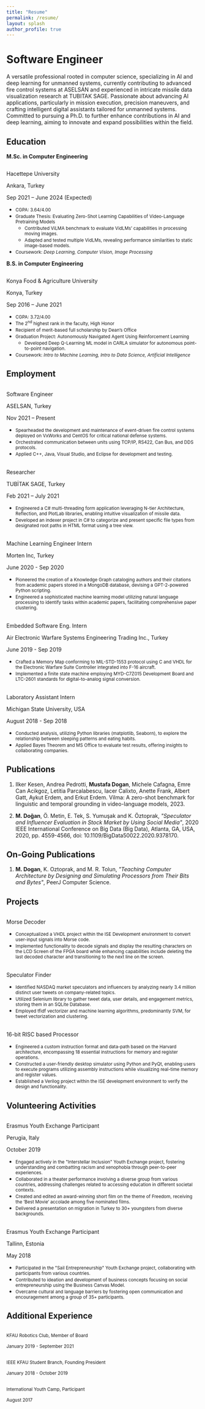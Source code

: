 ```yaml
---
title: "Resume"
permalink: /resume/
layout: splash
author_profile: true
---
```



# Software Engineer
A versatile professional rooted in computer science, specializing in AI and deep learning for unmanned systems, currently contributing to advanced fire control systems at ASELSAN and experienced in intricate missile data visualization research at TUBITAK SAGE. Passionate about advancing AI applications, particularly in mission execution, precision maneuvers, and crafting intelligent digital assistants tailored for unmanned systems. Committed to pursuing a Ph.D. to further enhance contributions in AI and deep learning, aiming to innovate and expand possibilities within the field.

## Education

**M.Sc. in Computer Engineering**  

<div id="textbox" style="overflow: auto;">
   <p class="alignleft">Hacettepe University</p>
   <p class="aligncenter">Ankara, Turkey</p>
   <p class="alignright">Sep 2021 – June 2024 (Expected)</p>
</div>

<ul style="margin: 0;">
  <li style="margin: 0;"><small style="margin: 0;">CGPA: 3.64/4.00</small></li>
  <li style="margin: 0;"><small style="margin: 0;">Graduate Thesis: Evaluating Zero-Shot Learning Capabilities of Video-Language Pretraining Models </small></li>
    <ul style="margin: 0;">
    <li style="margin: 0;"><small style="margin: 0;">Contributed ViLMA benchmark to evaluate VidLMs’ capabilities in processing moving images.</small></li>
    <li style="margin: 0;"><small style="margin: 0;">Adapted and tested multiple VidLMs, revealing performance similarities to static image-based models.</small></li>
    </ul>
  <li style="margin: 0;"><small style="margin: 0;">Coursework: <em>Deep Learning, Computer Vision, Image Processing</em></small></li>
</ul>


**B.S. in Computer Engineering**  

<div id="textbox" style="overflow: auto;">
   <p class="alignleft">Konya Food & Agriculture University</p>
   <p class="aligncenter">Konya, Turkey</p>
   <p class="alignright">Sep 2016 – June 2021</p>
</div>

<ul style="margin: 0; ">
  <li style="margin: 0;"><small style="margin: 0; left: -10px;">CGPA: 3.72/4.00</small></li>
  <li style="margin: 0; "><small>The 2<sup>nd</sup> highest rank in the faculty, High Honor</small></li>
  <li style="margin: 0; "><small>Recipient of merit-based full scholarship by Dean’s Office</small></li>
  <li style="margin: 0; "><small>Graduation Project: Autonomously Navigated Agent Using Reinforcement Learning</small></li>
    <ul style="margin: 0;">
    <li style="margin: 0;"><small style="margin: 0;">Developed Deep Q-Learning ML model in CARLA simulator for autonomous point-to-point navigation.</small></li>
    </ul>
  <li style="margin: 0; "><small >Coursework: <em>Intro to Machine Learning, Intro to Data Science, Artificial Intelligence</em></small></li>
</ul>

## Employment 

<div id="textbox" style="overflow: auto;">
   <p class="alignleft">Software Engineer</p>
   <p class="aligncenter">ASELSAN, Turkey</p>
   <p class="alignright">Nov 2021 – Present</p>
</div>

<ul style="margin: 0;">
  <li style="margin: 0;"><small style="margin: 0;">Spearheaded the development and maintenance of event-driven fire control systems deployed on VxWorks and CentOS for critical national defense systems.</small></li>
  <li style="margin: 0;"><small style="margin: 0;">Orchestrated communication between units using TCP/IP, RS422, Can Bus, and DDS protocols.</small></li>
  <li><small style="margin: 0;">Applied C++, Java, Visual Studio, and Eclipse for development and testing.</small></li>
</ul>
 
<br>

<div id="textbox" style="overflow: auto;">
   <p class="alignleft">Researcher</p>
   <p class="aligncenter">TUBİTAK SAGE, Turkey</p>
   <p class="alignright">Feb 2021 – July 2021</p>
</div>

<ul style="margin: 0;">
  <li style="margin: 0;"><small style="margin: 0; left: -10px;">Engineered a C# multi-threading form application leveraging N-tier Architecture, Reflection, and PlotLab libraries, enabling intuitive visualization of missile data.</small></li>
  <li><small style="margin: 0; ">Developed an indexer project in C# to categorize and present specific file types from designated root paths in HTML format using a tree view.</small></li>
</ul>
 
<br>

<div id="textbox" style="overflow: auto;">
   <p class="alignleft">Machine Learning Engineer Intern</p>
   <p class="aligncenter"> Morten Inc, Turkey</p>
   <p class="alignright">June 2020 - Sep 2020</p>
</div>

<ul style="margin: 0;">
  <li style="margin: 0;"><small style="margin: 0;">Pioneered the creation of a Knowledge Graph cataloging authors and their citations from academic papers stored in a MongoDB database, devising a GPT-2-powered Python scripting.</small></li>
  <li style="margin: 0;"><small style="margin: 0;">Engineered a sophisticated machine learning model utilizing natural language processing to identify tasks within academic papers, facilitating comprehensive paper clustering.</small></li>
</ul>
 
<br>

<div id="textbox" style="overflow: auto;">
   <p class="alignleft">Embedded Software Eng. Intern</p>
   <p class="aligncenter">Air Electronic Warfare Systems Engineering Trading Inc., Turkey</p>
   <p class="alignright">June 2019 - Sep 2019</p>
</div>

<ul style="margin: 0;">
  <li style="margin: 0;"><small style="margin: 0;">Crafted a Memory Map conforming to MIL-STD-1553 protocol using C and VHDL for the Electronic Warfare
Suite Controller integrated into F-16 aircraft.</small></li>
  <li style="margin: 0;"><small style="margin: 0;">Implemented a finite state machine employing MYD-C7Z015 Development Board and LTC-2601 standards for
digital-to-analog signal conversion.</small></li>
</ul>
 
<br>

<div id="textbox" style="overflow: auto;">
   <p class="alignleft">Laboratory Assistant Intern</p>
   <p class="aligncenter">Michigan State University, USA</p>
   <p class="alignright">August 2018 - Sep 2018</p>
</div>

<ul style="margin: 0;">
  <li style="margin: 0;"><small style="margin: 0;">Conducted analysis, utilizing Python libraries (matplotlib, Seaborn), to explore the relationship between sleeping patterns and eating habits.</small></li>
  <li style="margin: 0;"><small style="margin: 0;">Applied Bayes Theorem and MS Office to evaluate test results, offering insights to collaborating companies.</small></li>
</ul>

## Publications

<ol>
  <li>
    <p>
      Ilker Kesen, Andrea Pedrotti, <strong>Mustafa Dogan</strong>, Michele Cafagna, Emre Can Acikgoz, Letitia Parcalabescu,
Iacer Calixto, Anette Frank, Albert Gatt, Aykut Erdem, and Erkut Erdem. Vilma: A zero-shot benchmark
for linguistic and temporal grounding in video-language models, 2023.
    </p>
  </li>
  
  <li>
    <p>
      <strong>M. Doğan</strong>, Ö. Metin, E. Tek, S. Yumuşak and K. Öztoprak, 
      <em>"Speculator and Influencer Evaluation in Stock Market by Using Social Media"</em>, 2020 IEEE International Conference on Big Data (Big Data), Atlanta, GA, USA, 2020, pp. 4559-4566, doi: 10.1109/BigData50022.2020.9378170.
    </p>
  </li>
</ol>

## On-Going Publications

<ol>
  <li>
    <p>
      <strong>M. Dogan</strong>, K. Oztoprak, and M. R. Tolun,
      <em>"Teaching Computer Architecture by Designing and Simulating Processors from Their Bits and Bytes"</em>, PeerJ Computer Science.
    </p>
  </li>
</ol>

## Projects 

<div id="textbox" style="overflow: auto;">
   <p class="alignleft">Morse Decoder</p>
   <p class="aligncenter"></p>
   <p class="alignright"></p>
</div>

<ul style="margin: 0;">
  <li style="margin: 0;"><small style="margin: 0;">Conceptualized a VHDL project within the ISE Development environment to convert user-input signals into Morse code.</small></li>
  <li style="margin: 0;"><small style="margin: 0;">Implemented functionality to decode signals and display the resulting characters on the LCD Screen of the FPGA board while enhancing capabilities include deleting the last decoded character and transitioning to the next line on the screen.</small></li>
</ul>
 
<br>

<div id="textbox" style="overflow: auto;">
   <p class="alignleft">Speculator Finder</p>
   <p class="aligncenter"></p>
   <p class="alignright"></p>
</div>

<ul style="margin: 0;">
  <li style="margin: 0;"><small style="margin: 0;">Identified NASDAQ market speculators and influencers by analyzing nearly 3.4 million distinct user tweets on company-related topics.</small></li>
  <li style="margin: 0;"><small style="margin: 0;">Utilized Selenium library to gather tweet data, user details, and engagement metrics, storing them in an SQLite Database.</small></li>
  <li style="margin: 0;"><small style="margin: 0;">Employed tfidf vectorizer and machine learning algorithms, predominantly SVM, for tweet vectorization and clustering.</small></li>
</ul>

<br>

<div id="textbox" style="overflow: auto;">
   <p class="alignleft">16-bit RISC based Processor</p>
   <p class="aligncenter"></p>
   <p class="alignright"></p>
</div>

<ul style="margin: 0;">
  <li style="margin: 0;"><small style="margin: 0;">Engineered a custom instruction format and data-path based on the Harvard architecture, encompassing 18 essential instructions for memory and register operations.</small></li>
  <li style="margin: 0;"><small style="margin: 0;">Constructed a user-friendly desktop simulator using Python and PyQt, enabling users to execute programs utilizing assembly instructions while visualizing real-time memory and register values.</small></li>
  <li style="margin: 0;"><small style="margin: 0;">Established a Verilog project within the ISE development environment to verify the design and functionality.</small></li>
</ul>

## Volunteering Activities 

<div id="textbox" style="overflow: auto;">
   <p class="alignleft">Erasmus Youth Exchange Participant</p>
   <p class="aligncenter">Perugia, Italy</p>
   <p class="alignright">October 2019</p>
</div>

<ul style="margin: 0;">
  <li style="margin: 0;"><small style="margin: 0;">Engaged actively in the "Interstellar Inclusion" Youth Exchange project, fostering understanding and combatting racism and xenophobia through peer-to-peer experiences.</small></li>
  <li style="margin: 0;"><small style="margin: 0;">Collaborated in a theater performance involving a diverse group from various countries, addressing challenges related to accessing education in different societal contexts.</small></li>
  <li style="margin: 0;"><small style="margin: 0;">Created and edited an award-winning short film on the theme of Freedom, receiving the ’Best Movie’ accolade among five nominated films.</small></li>
  <li style="margin: 0;"><small style="margin: 0;">Delivered a presentation on migration in Turkey to 30+ youngsters from diverse backgrounds.</small></li>
</ul>

<br>

<div id="textbox" style="overflow: auto;">
   <p class="alignleft">Erasmus Youth Exchange Participant</p>
   <p class="aligncenter">Tallinn, Estonia</p>
   <p class="alignright">May 2018</p>
</div>

<ul style="margin: 0;">
  <li style="margin: 0;"><small style="margin: 0;">Participated in the "Sail Entrepreneurship" Youth Exchange project, collaborating with participants from various countries.</small></li>
  <li style="margin: 0;"><small style="margin: 0;">Contributed to ideation and development of business concepts focusing on social entrepreneurship using the Business Canvas Model.</small></li>
  <li style="margin: 0;"><small style="margin: 0;">Overcame cultural and language barriers by fostering open communication and encouragement among a
group of 35+ participants.</small></li>
</ul>

## Additional Experience 

<div id="textbox" style="overflow: auto;">
   <p class="alignleft"><small style="margin: 0;">KFAU Robotics Club, Member of Board</small></p>
   <p class="aligncenter"></p>
   <p class="alignright"><small style="margin: 0;">January 2019 - September 2021</small></p>
</div>

<div id="textbox" style="overflow: auto;">
   <p class="alignleft"><small style="margin: 0;">IEEE KFAU Student Branch, Founding President</small></p>
   <p class="aligncenter"></p>
   <p class="alignright"><small style="margin: 0;">January 2018 - October 2019</small></p>
</div>

<div id="textbox" style="overflow: auto;">
   <p class="alignleft"><small style="margin: 0;">International Youth Camp, Participant</small></p>
   <p class="aligncenter"></p>
   <p class="alignright"><small style="margin: 0;">August 2017</small></p>
</div> 